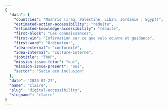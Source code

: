 ```yaml
---
{
  "data": {
    "countries": "Mashriq (Iraq, Palestine, Liban, Jordanie , Egypt)",
    "estimated-action-accessibility": "réduite",
    "estimated-knowledge-accessibility": "réduite",
    "first-block": "Les connaissances",
    "first-win": "Infirmation sur ce que cela couvre et guidance",
    "first-word": "Ordinateur",
    "idea-external": "conformité",
    "idea-internal": "culture-interne",
    "jobtitle": "ThOP",
    "mission-issue-futur": "oui",
    "mission-issue-present": "oui",
    "sector": "Socio eco inclusion"
  },
  "date": "2024-02-27",
  "name": "Claire",
  "slug": "digital-accessibility",
  "slugname": "claire"
}
---
```

